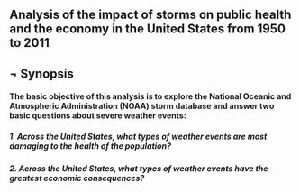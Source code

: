 ## Analysis of the impact of storms on public health and the economy in the United States from 1950 to 2011 

## ¬ Synopsis

#### The basic objective of this analysis is to explore the National Oceanic and Atmospheric Administration (NOAA) storm database and answer two basic questions about severe weather events:

##### 1. Across the United States, what types of weather events are most damaging to the health of the population?

##### 2. Across the United States, what types of weather events have the greatest economic consequences?
